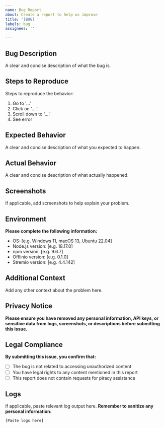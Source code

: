 ```yaml
---
name: Bug Report
about: Create a report to help us improve
title: '[BUG] '
labels: bug
assignees: ''

---
```


## Bug Description
A clear and concise description of what the bug is.

## Steps to Reproduce
Steps to reproduce the behavior:
1. Go to '...'
2. Click on '....'
3. Scroll down to '....'
4. See error

## Expected Behavior
A clear and concise description of what you expected to happen.

## Actual Behavior
A clear and concise description of what actually happened.

## Screenshots
If applicable, add screenshots to help explain your problem.

## Environment
**Please complete the following information:**
- OS: [e.g. Windows 11, macOS 13, Ubuntu 22.04]
- Node.js version: [e.g. 18.17.0]
- npm version: [e.g. 9.6.7]
- Offlinio version: [e.g. 0.1.0]
- Stremio version: [e.g. 4.4.142]

## Additional Context
Add any other context about the problem here.

## Privacy Notice
**Please ensure you have removed any personal information, API keys, or sensitive data from logs, screenshots, or descriptions before submitting this issue.**

## Legal Compliance
**By submitting this issue, you confirm that:**
- [ ] The bug is not related to accessing unauthorized content
- [ ] You have legal rights to any content mentioned in this report
- [ ] This report does not contain requests for piracy assistance

## Logs
If applicable, paste relevant log output here. **Remember to sanitize any personal information:**

```
[Paste logs here]
```
